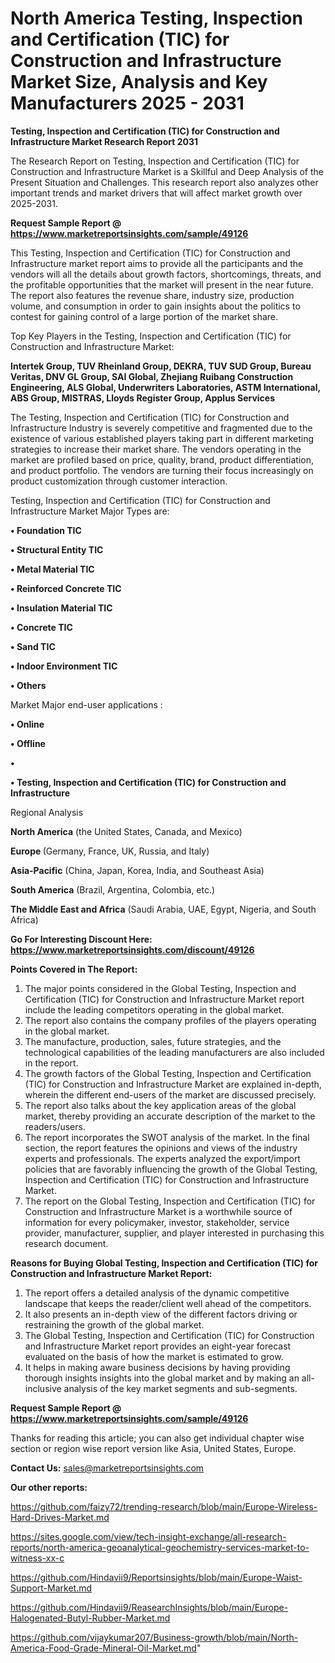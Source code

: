 # North America Testing, Inspection and Certification (TIC) for Construction and Infrastructure Market Size, Analysis and Key Manufacturers 2025 - 2031

<strong>Testing, Inspection and Certification (TIC) for Construction and Infrastructure Market Research Report 2031</strong>

The Research Report on Testing, Inspection and Certification (TIC) for Construction and Infrastructure Market is a Skillful and Deep Analysis of the Present Situation and Challenges. This research report also analyzes other important trends and market drivers that will affect market growth over 2025-2031.

<strong>Request Sample Report @ <a href=https://www.marketreportsinsights.com/sample/49126>https://www.marketreportsinsights.com/sample/49126</a></strong>

This Testing, Inspection and Certification (TIC) for Construction and Infrastructure market report aims to provide all the participants and the vendors will all the details about growth factors, shortcomings, threats, and the profitable opportunities that the market will present in the near future. The report also features the revenue share, industry size, production volume, and consumption in order to gain insights about the politics to contest for gaining control of a large portion of the market share.

Top Key Players in the Testing, Inspection and Certification (TIC) for Construction and Infrastructure Market:

<strong>Intertek Group, TUV Rheinland Group, DEKRA, TUV SUD Group, Bureau Veritas, DNV GL Group, SAI Global, Zhejiang Ruibang Construction Engineering, ALS Global, Underwriters Laboratories, ASTM International, ABS Group, MISTRAS, Lloyds Register Group, Applus Services</strong>

The Testing, Inspection and Certification (TIC) for Construction and Infrastructure Industry is severely competitive and fragmented due to the existence of various established players taking part in different marketing strategies to increase their market share. The vendors operating in the market are profiled based on price, quality, brand, product differentiation, and product portfolio. The vendors are turning their focus increasingly on product customization through customer interaction.

Testing, Inspection and Certification (TIC) for Construction and Infrastructure Market Major Types are:

<strong>•  Foundation TIC

•  Structural Entity TIC

•  Metal Material TIC

•  Reinforced Concrete TIC

•  Insulation Material TIC

•  Concrete TIC

•  Sand TIC

•  Indoor Environment TIC

•  Others</strong>

Market Major end-user applications :

<strong>•  Online

•  Offline

•  

•  Testing, Inspection and Certification (TIC) for Construction and Infrastructure</strong>

Regional Analysis

</u><strong><b>North America</b></strong> (the United States, Canada, and Mexico)

<strong><b>Europe </b></strong>(Germany, France, UK, Russia, and Italy)

<strong><b>Asia-Pacific</b></strong> (China, Japan, Korea, India, and Southeast Asia)

<strong><b>South America</b></strong> (Brazil, Argentina, Colombia, etc.)

<strong><b>The Middle East and Africa</b></strong> (Saudi Arabia, UAE, Egypt, Nigeria, and South Africa)

<strong>Go For Interesting Discount Here: <a href=https://www.marketreportsinsights.com/discount/49126>https://www.marketreportsinsights.com/discount/49126</a></strong>

<strong>Points Covered in The Report:</strong>
<ol>
  <li>The major points considered in the Global Testing, Inspection and Certification (TIC) for Construction and Infrastructure Market report include the leading competitors operating in the global market.</li>
  <li>The report also contains the company profiles of the players operating in the global market.</li>
  <li>The manufacture, production, sales, future strategies, and the technological capabilities of the leading manufacturers are also included in the report.</li>
  <li>The growth factors of the Global Testing, Inspection and Certification (TIC) for Construction and Infrastructure Market are explained in-depth, wherein the different end-users of the market are discussed precisely.</li>
  <li>The report also talks about the key application areas of the global market, thereby providing an accurate description of the market to the readers/users.</li>
  <li>The report incorporates the SWOT analysis of the market. In the final section, the report features the opinions and views of the industry experts and professionals. The experts analyzed the export/import policies that are favorably influencing the growth of the Global Testing, Inspection and Certification (TIC) for Construction and Infrastructure Market.</li>
  <li>The report on the Global Testing, Inspection and Certification (TIC) for Construction and Infrastructure Market is a worthwhile source of information for every policymaker, investor, stakeholder, service provider, manufacturer, supplier, and player interested in purchasing this research document.</li>
</ol>
<strong>Reasons for Buying Global Testing, Inspection and Certification (TIC) for Construction and Infrastructure Market Report:</strong>

<ol>
  <li>The report offers a detailed analysis of the dynamic competitive landscape that keeps the reader/client well ahead of the competitors.</li>
  <li>It also presents an in-depth view of the different factors driving or restraining the growth of the global market.</li>
  <li>The Global Testing, Inspection and Certification (TIC) for Construction and Infrastructure Market report provides an eight-year forecast evaluated on the basis of how the market is estimated to grow.</li>
  <li>It helps in making aware business decisions by having providing thorough insights insights into the global market and by making an all-inclusive analysis of the key market segments and sub-segments.</li>
</ol>
<strong>Request Sample Report @ <a href=https://www.marketreportsinsights.com/sample/49126>https://www.marketreportsinsights.com/sample/49126</a></strong>


Thanks for reading this article; you can also get individual chapter wise section or region wise report version like Asia, United States, Europe.

<strong>Contact Us:</strong>
sales@marketreportsinsights.com

<strong>Our other reports:</strong>

<a href=https://github.com/faizy72/trending-research/blob/main/Europe-Wireless-Hard-Drives-Market.md>https://github.com/faizy72/trending-research/blob/main/Europe-Wireless-Hard-Drives-Market.md</a>

<a href=https://sites.google.com/view/tech-insight-exchange/all-research-reports/north-america-geoanalytical-geochemistry-services-market-to-witness-xx-c>https://sites.google.com/view/tech-insight-exchange/all-research-reports/north-america-geoanalytical-geochemistry-services-market-to-witness-xx-c</a>

<a href=https://github.com/Hindavii9/Reportsinsights/blob/main/Europe-Waist-Support-Market.md>https://github.com/Hindavii9/Reportsinsights/blob/main/Europe-Waist-Support-Market.md</a>

<a href=https://github.com/Hindavii9/ReasearchInsights/blob/main/Europe-Halogenated-Butyl-Rubber-Market.md>https://github.com/Hindavii9/ReasearchInsights/blob/main/Europe-Halogenated-Butyl-Rubber-Market.md</a>

<a href=https://github.com/vijaykumar207/Business-growth/blob/main/North-America-Food-Grade-Mineral-Oil-Market.md>https://github.com/vijaykumar207/Business-growth/blob/main/North-America-Food-Grade-Mineral-Oil-Market.md</a>"
